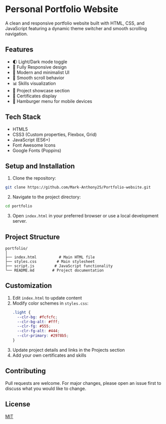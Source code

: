 # Personal Portfolio Website

A clean and responsive portfolio website built with HTML, CSS, and JavaScript featuring a dynamic theme switcher and smooth scrolling navigation.

## Features

- 🌓 Light/Dark mode toggle
- 📱 Fully Responsive design
- 🎨 Modern and minimalist UI
- 🚀 Smooth scroll behavior
- 📊 Skills visualization
- 🎯 Project showcase section
- 📜 Certificates display
- 🍔 Hamburger menu for mobile devices

## Tech Stack

- HTML5
- CSS3 (Custom properties, Flexbox, Grid)
- JavaScript (ES6+)
- Font Awesome Icons
- Google Fonts (Poppins)

## Setup and Installation

1. Clone the repository:
```bash
git clone https://github.com/Mark-Anthony25/Portfolio-website.git
```

2. Navigate to the project directory:
```bash
cd portfolio
```

3. Open `index.html` in your preferred browser or use a local development server.

## Project Structure

```
portfolio/
│
├── index.html          # Main HTML file
├── styles.css         # Main stylesheet
├── script.js         # JavaScript functionality
└── README.md        # Project documentation
```

## Customization

1. Edit `index.html` to update content
2. Modify color schemes in `styles.css`:
   ```css
   .light {
     --clr-bg: #fcfcfc;
     --clr-bg-alt: #fff;
     --clr-fg: #555;
     --clr-fg-alt: #444;
     --clr-primary: #2978b5;
   }
   ```
3. Update project details and links in the Projects section
4. Add your own certificates and skills

## Contributing

Pull requests are welcome. For major changes, please open an issue first to discuss what you would like to change.

## License

[MIT](https://choosealicense.com/licenses/mit/)